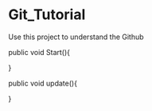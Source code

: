 # Git_Tutorial
Use this project to understand the Github

public void Start(){

}

public void update(){

}
